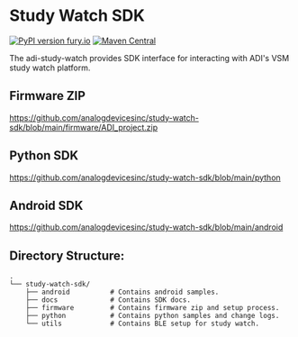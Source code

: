 # Study Watch SDK

[![PyPI version fury.io](https://badge.fury.io/py/adi-study-watch.svg)](https://pypi.python.org/pypi/adi-study-watch/)  [![Maven Central](https://maven-badges.herokuapp.com/maven-central/com.github.analogdevicesinc/study_watch_sdk/badge.svg)](https://search.maven.org/artifact/com.github.analogdevicesinc/study_watch_sdk/4.0.7/aar)

The adi-study-watch provides SDK interface for interacting with ADI's VSM study watch platform.

## Firmware ZIP

https://github.com/analogdevicesinc/study-watch-sdk/blob/main/firmware/ADI_project.zip

## Python SDK

https://github.com/analogdevicesinc/study-watch-sdk/blob/main/python

## Android SDK

https://github.com/analogdevicesinc/study-watch-sdk/blob/main/android

## Directory Structure:

    .
    └── study-watch-sdk/
        ├── android          # Contains android samples.
        ├── docs             # Contains SDK docs.
        ├── firmware         # Contains firmware zip and setup process.
        ├── python           # Contains python samples and change logs.
        └── utils            # Contains BLE setup for study watch.
